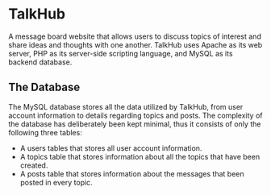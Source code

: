 # TalkHub
 A message board website that allows users to discuss topics of interest and share ideas and thoughts with one another.
 TalkHub uses Apache as its web server, PHP as its server-side scripting language, and MySQL as its backend database.

## The Database
The MySQL database stores all the data utilized by TalkHub, from user account information to details regarding topics and posts.
The complexity of the database has deliberately been kept minimal, thus it consists of only the following three tables:
*	A users tables that stores all user account information.
* A topics table that stores information about all the topics that have been created.
*	A posts table that stores information about the messages that been posted in every topic.
